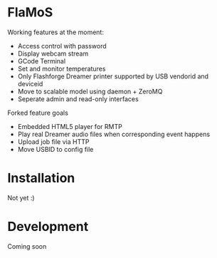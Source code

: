 # FlaMoS

Working features at the moment:
 - Access control with password
 - Display webcam stream
 - GCode Terminal
 - Set and monitor temperatures
 - Only Flashforge Dreamer printer supported by USB vendorid and deviceid
 - Move to scalable model using daemon + ZeroMQ
 - Seperate admin and read-only interfaces

Forked feature goals
 - Embedded HTML5 player for RMTP
 - Play real Dreamer audio files when corresponding event happens
 - Upload job file via HTTP
 - Move USBID to config file


# Installation

Not yet :)

# Development

Coming soon
